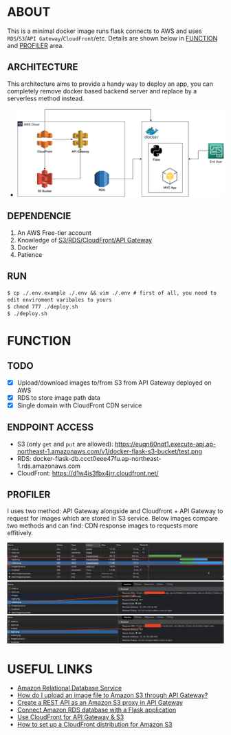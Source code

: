 # ABOUT

This is a minimal docker image runs flask connects to AWS and uses `RDS`/`S3`/`API Gateway`/`CloudFront`/etc. Details are shown below in [FUNCTION](#function) and [PROFILER](#profiler) area.

## ARCHITECTURE

This architecture aims to provide a handy way to deploy an app, you can completely remove docker based backend server and replace by a serverless method instead. 

- ![](./images/arch.drawio.png)

## DEPENDENCIE

1. An AWS Free-tier account
2. Knowledge of [S3/RDS/CloudFront/API Gateway](#useful-links)
3. Docker
4. Patience

## RUN

```shell=
$ cp ./.env.example ./.env && vim ./.env # first of all, you need to edit enviroment varibales to yours
$ chmod 777 ./deploy.sh
$ ./deploy.sh
```

# FUNCTION

## TODO

-   [x] Upload/download images to/from S3 from API Gateway deployed on AWS
-   [x] RDS to store image path data
-   [x] Single domain with CloudFront CDN service

## ENDPOINT ACCESS

-   S3 (only `get` and `put` are allowed): https://euqn60nqt1.execute-api.ap-northeast-1.amazonaws.com/v1/docker-flask-s3-bucket/test.png
-   RDS: docker-flask-db.ccct0eee47fu.ap-northeast-1.rds.amazonaws.com
-   CloudFront: https://d1w4is3fbx4jrr.cloudfront.net/

## PROFILER

I uses two method: API Gateway alongside and Cloudfront + API Gateway to request for images which are stored in S3 service. Below images compare two methods and can find: CDN response images to requests more effitively.

![picture 3](images/9e29665382184bc2220ec371fa2e1b29286c6d1ff7bb9e5089a8a438879ccc1d.png)  
![picture 1](images/470e9a6e52b9590d3a159580833ee2c726372a1954fc90718a34c7cb89b3deaf.png)  
![picture 2](images/45a5cc9822ce06b9de26d1fe72718b09a7701782a38ea61d1142f82fa86dd20e.png)

# USEFUL LINKS

-   [Amazon Relational Database Service](https://docs.aws.amazon.com/zh_tw/AmazonRDS/latest/UserGuide/USER_CreateDBInstance.html)
-   [How do I upload an image file to Amazon S3 through API Gateway?](https://aws.amazon.com/premiumsupport/knowledge-center/api-gateway-upload-image-s3/)
-   [Create a REST API as an Amazon S3 proxy in API Gateway](https://docs.aws.amazon.com/zh_tw/apigateway/latest/developerguide/integrating-api-with-aws-services-s3.html)
-   [Connect Amazon RDS database with a Flask application](https://storytell.ddns.net/blog/3)
-   [Use CloudFront for API Gateway & S3](https://medium.com/vectoscalar/use-cloudfront-for-api-gateway-s3-both-cc0e30e0962a)
-   [How to set up a CloudFront distribution for Amazon S3](https://aws.amazon.com/cloudfront/getting-started/S3/)

